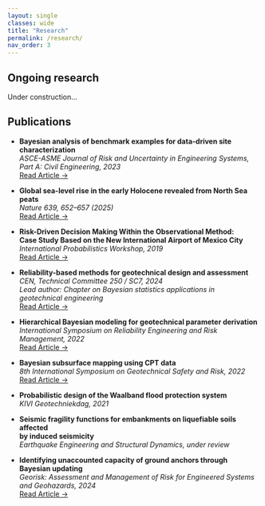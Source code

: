 ```yaml
---
layout: single
classes: wide
title: "Research"
permalink: /research/
nav_order: 3
---
```


## Ongoing research

Under construction...

## Publications

- **Bayesian analysis of benchmark examples for data-driven site characterization**  
  *ASCE-ASME Journal of Risk and Uncertainty in Engineering Systems,<br>Part A: Civil Engineering, 2023*<br>
  <a href="https://doi.org/10.1061/AJRUA6.RUENG-975" class="gold-link">Read Article →</a>


- **Global sea-level rise in the early Holocene revealed from North Sea peats**  
  *Nature 639, 652–657 (2025)*<br>
  <a href="https://doi.org/10.1038/s41586-025-08769-7" class="gold-link">Read Article →</a>


- **Risk-Driven Decision Making Within the Observational Method:<br>Case Study Based on the New International Airport of Mexico City**  
  *International Probabilistics Workshop, 2019*<br>
  <a href="https://doi.org/10.1007/978-3-030-73616-3_53" class="gold-link">Read Article →</a>


- **Reliability-based methods for geotechnical design and assessment**  
  *CEN, Technical Committee 250 / SC7, 2024*  
  *Lead author: Chapter on Bayesian statistics applications in geotechnical engineering*<br>
  <a href="https://eurocodes.jrc.ec.europa.eu/publications/reliability-based-verification-limit-states-geotechnical-structures" class="gold-link">Read Article →</a>
  

- **Hierarchical Bayesian modeling for geotechnical parameter derivation**  
  *International Symposium on Reliability Engineering and Risk Management, 2022*<br>
  <a href="https://doi.org/10.3850/978-981-18-5184-1_MS-13-037-cd" class="gold-link">Read Article →</a>


- **Bayesian subsurface mapping using CPT data**  
  *8th International Symposium on Geotechnical Safety and Risk, 2022*<br>
  <a href="https://doi.org/10.3850/978-981-18-5182-7_01-006-cd" class="gold-link">Read Article →</a>



- **Probabilistic design of the Waalband flood protection system**  
  *KIVI Geotechniekdag, 2021*


- **Seismic fragility functions for embankments on liquefiable soils affected<br>by induced seismicity**  
  *Earthquake Engineering and Structural Dynamics, under review*


- **Identifying unaccounted capacity of ground anchors through Bayesian updating**  
  *Georisk: Assessment and Management of Risk for Engineered Systems<br>and Geohazards, 2024* <br>
  <a href="https://doi.org/10.1080/17499518.2024.2443450" class="gold-link">Read Article →</a> 
  
